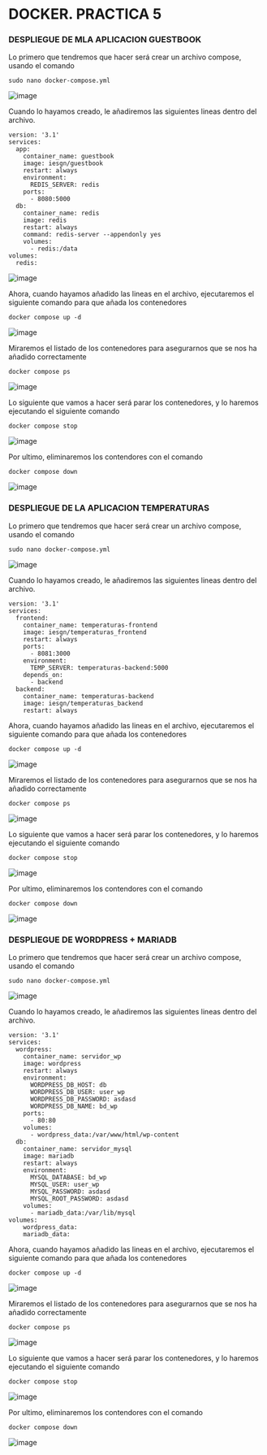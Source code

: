 # DOCKER. PRACTICA 5

### DESPLIEGUE DE MLA APLICACION GUESTBOOK

Lo primero que tendremos que hacer será crear un archivo compose, usando el comando

````
sudo nano docker-compose.yml
````

![image](https://github.com/Josex02/SREI-ASIR2/assets/91255971/e189641f-5ad4-48e8-8537-538b0ed1b716)

Cuando lo hayamos creado, le añadiremos las siguientes lineas dentro del archivo.

````
version: '3.1'
services:
  app:
    container_name: guestbook
    image: iesgn/guestbook
    restart: always
    environment:
      REDIS_SERVER: redis
    ports:
      - 8080:5000
  db:
    container_name: redis
    image: redis
    restart: always
    command: redis-server --appendonly yes
    volumes:
      - redis:/data
volumes:
  redis:
````

![image](https://github.com/Josex02/SREI-ASIR2/assets/91255971/7700a41a-eafc-4c56-8cf8-846672d9d4fc)

Ahora, cuando hayamos añadido las lineas en el archivo, ejecutaremos el siguiente comando para que añada los contenedores 

````
docker compose up -d
````

![image](https://github.com/Josex02/SREI-ASIR2/assets/91255971/3afd2c7c-2211-4ee6-ac38-7ae21c3f2256)

Miraremos el listado de los contenedores para asegurarnos que se nos ha añadido correctamente

````
docker compose ps
````

![image](https://github.com/Josex02/SREI-ASIR2/assets/91255971/6b9e295f-08e4-48ed-9956-520fcacf3662)

Lo siguiente que vamos a hacer será parar los contenedores, y lo haremos ejecutando el siguiente comando

````
docker compose stop
````

![image](https://github.com/Josex02/SREI-ASIR2/assets/91255971/453957a6-5e9a-4946-aff5-578b439a052c)

Por ultimo, eliminaremos los contendores con el comando

````
docker compose down
````

![image](https://github.com/Josex02/SREI-ASIR2/assets/91255971/f42e1418-15cb-470a-92f9-7ae8a6365e32)

### DESPLIEGUE DE LA APLICACION TEMPERATURAS

Lo primero que tendremos que hacer será crear un archivo compose, usando el comando

````
sudo nano docker-compose.yml
````

![image](https://github.com/Josex02/SREI-ASIR2/assets/91255971/e189641f-5ad4-48e8-8537-538b0ed1b716)

Cuando lo hayamos creado, le añadiremos las siguientes lineas dentro del archivo.

````
version: '3.1'
services:
  frontend:
    container_name: temperaturas-frontend
    image: iesgn/temperaturas_frontend
    restart: always
    ports:
      - 8081:3000
    environment:
      TEMP_SERVER: temperaturas-backend:5000
    depends_on:
      - backend
  backend:
    container_name: temperaturas-backend
    image: iesgn/temperaturas_backend
    restart: always
````

Ahora, cuando hayamos añadido las lineas en el archivo, ejecutaremos el siguiente comando para que añada los contenedores 

````
docker compose up -d
````

![image](https://github.com/Josex02/SREI-ASIR2/assets/91255971/36dfd28c-f8b9-4e02-b37e-176271abcc57)

Miraremos el listado de los contenedores para asegurarnos que se nos ha añadido correctamente

````
docker compose ps
````

![image](https://github.com/Josex02/SREI-ASIR2/assets/91255971/f757b332-3004-4f28-9530-54c7cb4e5fb6)

Lo siguiente que vamos a hacer será parar los contenedores, y lo haremos ejecutando el siguiente comando

````
docker compose stop
````

![image](https://github.com/Josex02/SREI-ASIR2/assets/91255971/28e1db33-2f51-4dd5-a066-43455e7e16f5)

Por ultimo, eliminaremos los contendores con el comando

````
docker compose down
````

![image](https://github.com/Josex02/SREI-ASIR2/assets/91255971/6f13f2e8-433b-484e-88b3-5a1e668655d1)

### DESPLIEGUE DE WORDPRESS + MARIADB

Lo primero que tendremos que hacer será crear un archivo compose, usando el comando

````
sudo nano docker-compose.yml
````

![image](https://github.com/Josex02/SREI-ASIR2/assets/91255971/e189641f-5ad4-48e8-8537-538b0ed1b716)

Cuando lo hayamos creado, le añadiremos las siguientes lineas dentro del archivo.

````
version: '3.1'
services:
  wordpress:
    container_name: servidor_wp
    image: wordpress
    restart: always
    environment:
      WORDPRESS_DB_HOST: db
      WORDPRESS_DB_USER: user_wp
      WORDPRESS_DB_PASSWORD: asdasd
      WORDPRESS_DB_NAME: bd_wp
    ports:
      - 80:80
    volumes:
      - wordpress_data:/var/www/html/wp-content
  db:
    container_name: servidor_mysql
    image: mariadb
    restart: always
    environment:
      MYSQL_DATABASE: bd_wp
      MYSQL_USER: user_wp
      MYSQL_PASSWORD: asdasd
      MYSQL_ROOT_PASSWORD: asdasd
    volumes:
      - mariadb_data:/var/lib/mysql
volumes:
    wordpress_data:
    mariadb_data:
````

Ahora, cuando hayamos añadido las lineas en el archivo, ejecutaremos el siguiente comando para que añada los contenedores 

````
docker compose up -d
````

![image](https://github.com/Josex02/SREI-ASIR2/assets/91255971/36dfd28c-f8b9-4e02-b37e-176271abcc57)

Miraremos el listado de los contenedores para asegurarnos que se nos ha añadido correctamente

````
docker compose ps
````

![image](https://github.com/Josex02/SREI-ASIR2/assets/91255971/f757b332-3004-4f28-9530-54c7cb4e5fb6)

Lo siguiente que vamos a hacer será parar los contenedores, y lo haremos ejecutando el siguiente comando

````
docker compose stop
````

![image](https://github.com/Josex02/SREI-ASIR2/assets/91255971/28e1db33-2f51-4dd5-a066-43455e7e16f5)

Por ultimo, eliminaremos los contendores con el comando

````
docker compose down
````

![image](https://github.com/Josex02/SREI-ASIR2/assets/91255971/6f13f2e8-433b-484e-88b3-5a1e668655d1)

